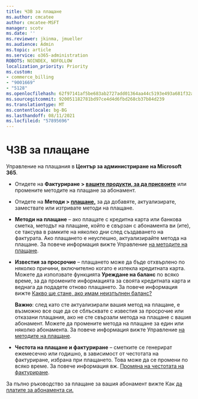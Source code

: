 ```yaml
---
title: ЧЗВ за плащане
ms.author: cmcatee
author: cmcatee-MSFT
manager: scotv
ms.date: ''
ms.reviewer: jkinma, jmueller
ms.audience: Admin
ms.topic: article
ms.service: o365-administration
ROBOTS: NOINDEX, NOFOLLOW
localization_priority: Priority
ms.custom:
- commerce_billing
- "9001669"
- "5128"
ms.openlocfilehash: 62f97141af5be683ab2727add01364aa44c5193e493a681f32acd208f7197825
ms.sourcegitcommit: 920051182781bd97ce4d4d6fbd268cb37b84d239
ms.translationtype: MT
ms.contentlocale: bg-BG
ms.lasthandoff: 08/11/2021
ms.locfileid: "57895696"
---
```

# <a name="payment-faq"></a>ЧЗВ за плащане

Управление на плащания в **Център за администриране на Microsoft 365**.

- Отидете на **Фактуриране > [вашите продукти, за да присвоите](https://go.microsoft.com/fwlink/p/?linkid=842054)** или промените методите на плащане за абонамент.
- Отидете на **Методи > [плащане,](https://go.microsoft.com/fwlink/p/?linkid=2018806)** за да добавяте, актуализирате, замествате или изтривате методи на плащане.

- **Методи на плащане** – ако плащате с кредитна карта или банкова сметка, методът на плащане, който е свързан с абонамента ви (ите), се таксува в рамките на няколко дни след създаването на фактурата. Ако плащането е неуспешно, актуализирайте метода на плащане. За повече информация вижте Управление [на методите на плащане](https://docs.microsoft.com/microsoft-365/commerce/billing-and-payments/manage-payment-methods).

- **Известия за просрочие** – плащането може да бъде отхвърлено по няколко причини, включително когато е изтекла кредитната карта. Можете да използвате функцията **Уреждане на баланс** по всяко време, за да промените информацията за своята кредитната карта и веднага да подадете отново плащането. За повече информация вижте [Какво ще стане, ако имам неизпълнен баланс?](https://docs.microsoft.com/microsoft-365/commerce/billing-and-payments/pay-for-your-subscription#what-if-i-have-an-outstanding-balance)

    **Важно**: след като сте актуализирали вашия метод на плащане, е възможно все още да се сблъсквате с известия за просрочие или отказани плащания, ако не сте свързали метода на плащане с вашия абонамент. Можете да промените метода на плащане за един или няколко абонамента. За повече информация вижте Управление [на методите на плащане](https://docs.microsoft.com/microsoft-365/commerce/billing-and-payments/manage-payment-methods).

- **Честота на плащане и фактуриране** – сметките се генерират ежемесечно или годишно, в зависимост от честотата на фактуриране, избрана при плащането. Това може да се промени по всяко време. За повече информация вж. [Промяна на честотата на фактуриране](https://docs.microsoft.com/microsoft-365/commerce/billing-and-payments/change-payment-frequency).

За пълно ръководство за плащане за вашия абонамент вижте Как [да платите за абонамента си.](https://docs.microsoft.com/microsoft-365/commerce/billing-and-payments/pay-for-your-subscription)

